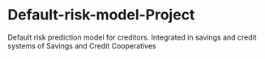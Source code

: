 # Default-risk-model-Project
Default risk prediction model for creditors. Integrated in savings and credit systems of Savings and Credit Cooperatives
